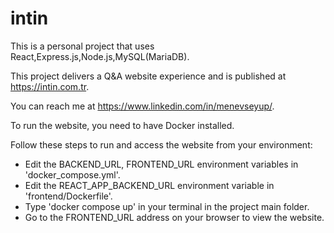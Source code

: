 # intin 
This is a personal project that uses React,Express.js,Node.js,MySQL(MariaDB).

This project delivers a Q&A website experience and is published at https://intin.com.tr.

You can reach me at https://www.linkedin.com/in/menevseyup/.

To run the website, you need to have Docker installed.

Follow these steps to run and access the website from your environment:
- Edit the BACKEND_URL, FRONTEND_URL environment variables in 'docker_compose.yml'.
- Edit the REACT_APP_BACKEND_URL environment variable in 'frontend/Dockerfile'.
- Type 'docker compose up' in your terminal in the project main folder.
- Go to the FRONTEND_URL address on your browser to view the website.